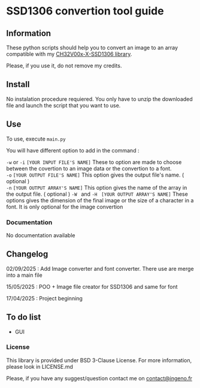 # SSD1306 convertion tool guide
## Information 
These python scripts should help you to convert an image to an array compatible with my [CH32V00x-X-SSD1306 library](https://github.com/Ign555/CH32V00x-X-SSD1306).  

Please, if you use it, do not remove my credits.

## Install
No instalation procedure requiered. You only have to unzip the downloaded file and launch the script that you want to use.   

## Use 

To use, execute ```main.py```

You will have different option to add in the command :  

```-w``` or ```-i``` ```[YOUR INPUT FILE'S NAME]``` These to option are made to choose between the covertion to an image data or the convertion to a font.  
```-o``` ```[YOUR OUTPUT FILE'S NAME]``` This option gives the output file's name. ( optional )  
```-n``` ```[YOUR OUTPUT ARRAY'S NAME]``` This option gives the name of the array in the output file. ( optional ) 
```-W ``` and  ```-H ``` ```[YOUR OUTPUT ARRAY'S NAME]``` These options gives the dimension of the final image or the size of a character in a font. It is only optional for the image convertion  

### Documentation  

No documentation available  

## Changelog

02/09/2025 : Add Image converter and font converter. There use are merge into a main file  

15/05/2025 : POO + Image file creator for SSD1306 and same for font  

17/04/2025 : Project beginning  

## To do list

* GUI

### License

This library is provided under BSD 3-Clause License. 
For more information, please look in LICENSE.md 

Please, if you have any suggest/question contact me on contact@ingeno.fr
